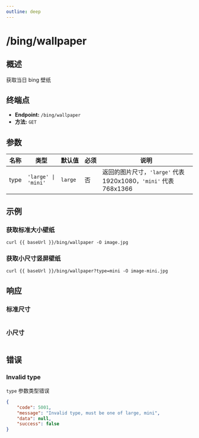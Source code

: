 ```yaml
---
outline: deep
---
```


<script setup>
import { baseUrl } from '../baseurl'
</script>

<style>
th {
  white-space: nowrap;
}
</style>

# /bing/wallpaper

## 概述

获取当日 bing 壁纸

## 终端点

- **Endpoint:** `/bing/wallpaper`
- **方法:** `GET`

## 参数

| 名称 | 类型                | 默认值  | 必须 | 说明                                                             |
| ---- | ------------------- | ------- | ---- | ---------------------------------------------------------------- |
| type | `'large' \| 'mini'` | `large` | 否   | 返回的图片尺寸，`'large'` 代表 1920x1080，`'mini'` 代表 768x1366 |

<!-- - **名称**: type
  - **类型**: `'large' | 'mini'`
  - **默认值**: `large`
  - **必须**: 否
  - **说明**: 返回的图片尺寸，`'large'` 代表 1920x1080，`'mini'` 代表 768x1366 -->

## 示例

### 获取标准大小壁纸

```bash-vue
curl {{ baseUrl }}/bing/wallpaper -O image.jpg
```

### 获取小尺寸竖屏壁纸

```bash-vue
curl {{ baseUrl }}/bing/wallpaper?type=mini -O image-mini.jpg
```

## 响应

### 标准尺寸

<img :src="`${baseUrl}/bing/wallpaper`"/>

### 小尺寸

<img :src="`${baseUrl}/bing/wallpaper?type=mini`"/>

## 错误

### Invalid type

`type` 参数类型错误

```json
{  
    "code": 5001,
    "message": "Invalid type, must be one of large, mini",
    "data": null,
    "success": false
}
```
